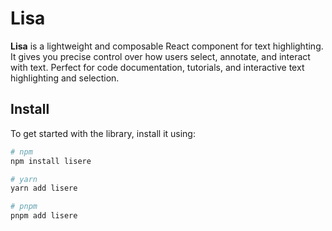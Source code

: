 # Lisa

**Lisa** is a lightweight and composable React component for text highlighting. It gives you precise control over how users select, annotate, and interact with text. Perfect for code documentation, tutorials, and interactive text highlighting and selection.

## Install

To get started with the library, install it using:

```sh
# npm
npm install lisere
```

```sh
# yarn
yarn add lisere
```

```sh
# pnpm
pnpm add lisere
```
